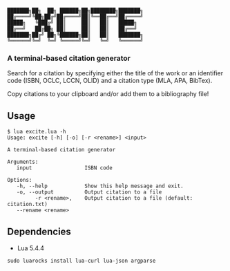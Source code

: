 

    ███████╗██╗  ██╗ ██████╗██╗████████╗███████╗
    ██╔════╝╚██╗██╔╝██╔════╝██║╚══██╔══╝██╔════╝
    █████╗   ╚███╔╝ ██║     ██║   ██║   █████╗  
    ██╔══╝   ██╔██╗ ██║     ██║   ██║   ██╔══╝  
    ███████╗██╔╝ ██╗╚██████╗██║   ██║   ███████╗
    ╚══════╝╚═╝  ╚═╝ ╚═════╝╚═╝   ╚═╝   ╚══════╝


### A terminal-based citation generator

Search for a citation by specifying either the title of the work or an identifier code (ISBN, OCLC, LCCN, OLID) and a citation type (MLA, APA, BibTex). 

Copy citations to your clipboard and/or add them to a bibliography file!

## Usage

```
$ lua excite.lua -h
Usage: excite [-h] [-o] [-r <rename>] <input>

A terminal-based citation generator

Arguments:
   input                 ISBN code

Options:
   -h, --help            Show this help message and exit.
   -o, --output          Output citation to a file
         -r <rename>,    Output citation to a file (default: citation.txt)
   --rename <rename>
```

## Dependencies

* Lua 5.4.4

``` 
sudo luarocks install lua-curl lua-json argparse
```
